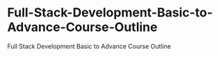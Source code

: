 # Full-Stack-Development-Basic-to-Advance-Course-Outline
Full Stack Development Basic to Advance Course Outline
